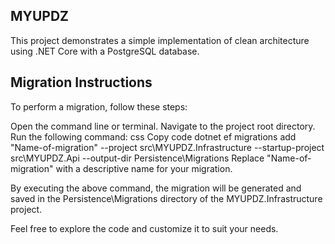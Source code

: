 <h2>MYUPDZ</h2>

This project demonstrates a simple implementation of clean architecture using .NET Core with a PostgreSQL database.

<h2>Migration Instructions</h2>

To perform a migration, follow these steps:

Open the command line or terminal.
Navigate to the project root directory.
Run the following command:
css
Copy code
dotnet ef migrations add "Name-of-migration" --project src\MYUPDZ.Infrastructure --startup-project src\MYUPDZ.Api --output-dir Persistence\Migrations
Replace "Name-of-migration" with a descriptive name for your migration.

By executing the above command, the migration will be generated and saved in the Persistence\Migrations directory of the MYUPDZ.Infrastructure project.

Feel free to explore the code and customize it to suit your needs.

